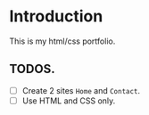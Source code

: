 # Introduction

This is my html/css portfolio.

TODOS.
---

 - [ ] Create 2 sites `Home` and `Contact`.
 - [ ] Use HTML and CSS only.
